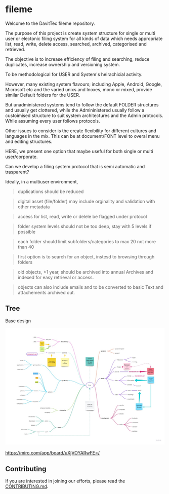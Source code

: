 # fileme



Welcome to the DavitTec fileme repository.

The purpose of this project is create system structure for single or multi user or electonic filing system for 
all kinds of data which needs appropriate list, read, write, delete access, searched, archived, categorised and retrieved.

The objective is to increase efficiency of filing and searching, reduce duplicates, increase ownership and versioning system.

To be methodological for USER and System's heirachicial activity. 

However, many existing system flavours; including Apple, Android, Google, Microsoft etc and the varied unixs and lnoxes, mono or mixed,
provide similar Default folders for the USER. 

But unadministered systems tend to follow the default FOLDER structures and usually get clottered, while the Admininistered usually follow a custoimised structure 
to suit system architectures and the Admin protocols.  While assuming every user follows protocols.  

Other issues to consider is the create flexibility for different cultures and languages in the mix.
This can be at document/FONT level to overal menu and editing structures.

HERE, we present one option that maybe useful for both single or multi user/corporate. 

Can we develop a filing system protocol that is semi automatic and trasparent?

Ideally, in a multiuser environment, 
> duplications should be reduced

> digital asset (file/folder) may include orginality and validation with other metadata

> access for list, read, write or delele be flagged under protocol

> folder system levels should not be too deep, stay with 5 levels if possible

> each folder should limit subfolders/categories to max 20 not more than 40

> first option is to search for an object,  instesd to browsing through folders 

> old objects, >1 year, should be archived into annual Archives and indexed for easy retrieval or access.  

> objects can also include emails and to be converted to basic Text and attachements archived out.  

## Tree


Base design

![](Mind%20Map.jpg)

https://miro.com/app/board/uXjVOYARwFE=/

## Contributing

If you are interested in joining our efforts, please read the [CONTRIBUTING.md](CONTRIBUTING.md).
